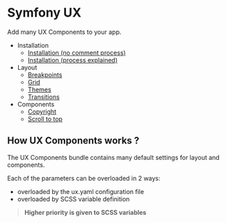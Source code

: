 # Symfony UX

Add many UX Components to your app.

- Installation
    - [Installation (no comment process)](./docs/install/no-comment.md)
    - [Installation (process explained)](./docs/install/explained.md)
- Layout
    - [Breakpoints](./docs/layout/breakpoints.md)
    - [Grid](./docs/layout/grid.md)
    - [Themes](./docs/layout/themes.md)
    - [Transitions](./docs/layout/transitions.md)
- Components
    - [Copyright](./docs/components/copyright.md)
    - [Scroll to top](./docs/components/scroll-to-top.md)
<vr>

## How UX Components works ?

The UX Components bundle contains many default settings for layout and components.

Each of the parameters can be overloaded in 2 ways:
- overloaded by the ux.yaml configuration file
- overloaded by SCSS variable definition

> **Higher priority is given to SCSS variables**